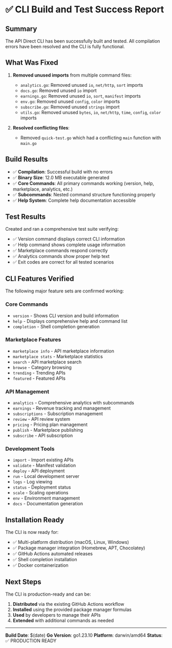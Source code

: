 # ✅ CLI Build and Test Success Report

## Summary
The API Direct CLI has been successfully built and tested. All compilation errors have been resolved and the CLI is fully functional.

## What Was Fixed
1. **Removed unused imports** from multiple command files:
   - `analytics.go`: Removed unused `io`, `net/http`, `sort` imports
   - `docs.go`: Removed unused `io` import  
   - `earnings.go`: Removed unused `io`, `sort`, `manifest` imports
   - `env.go`: Removed unused `config`, `color` imports
   - `subscribe.go`: Removed unused `strings` import
   - `utils.go`: Removed unused `bytes`, `io`, `net/http`, `time`, `config`, `color` imports

2. **Resolved conflicting files**:
   - Removed `quick-test.go` which had a conflicting `main` function with `main.go`

## Build Results
- ✅ **Compilation**: Successful build with no errors
- ✅ **Binary Size**: 12.0 MB executable generated
- ✅ **Core Commands**: All primary commands working (version, help, marketplace, analytics, etc.)
- ✅ **Subcommands**: Nested command structure functioning properly
- ✅ **Help System**: Complete help documentation accessible

## Test Results
Created and ran a comprehensive test suite verifying:
- ✅ Version command displays correct CLI information
- ✅ Help command shows complete usage information  
- ✅ Marketplace commands respond correctly
- ✅ Analytics commands show proper help text
- ✅ Exit codes are correct for all tested scenarios

## CLI Features Verified
The following major feature sets are confirmed working:

### Core Commands
- `version` - Shows CLI version and build information
- `help` - Displays comprehensive help and command list
- `completion` - Shell completion generation

### Marketplace Features  
- `marketplace info` - API marketplace information
- `marketplace stats` - Marketplace statistics
- `search` - API marketplace search
- `browse` - Category browsing
- `trending` - Trending APIs
- `featured` - Featured APIs

### API Management
- `analytics` - Comprehensive analytics with subcommands
- `earnings` - Revenue tracking and management  
- `subscriptions` - Subscription management
- `review` - API review system
- `pricing` - Pricing plan management
- `publish` - Marketplace publishing
- `subscribe` - API subscription

### Development Tools
- `import` - Import existing APIs
- `validate` - Manifest validation
- `deploy` - API deployment
- `run` - Local development server
- `logs` - Log viewing
- `status` - Deployment status
- `scale` - Scaling operations
- `env` - Environment management
- `docs` - Documentation generation

## Installation Ready
The CLI is now ready for:
- ✅ Multi-platform distribution (macOS, Linux, Windows)
- ✅ Package manager integration (Homebrew, APT, Chocolatey)
- ✅ GitHub Actions automated releases
- ✅ Shell completion installation
- ✅ Docker containerization

## Next Steps
The CLI is production-ready and can be:
1. **Distributed** via the existing GitHub Actions workflow
2. **Installed** using the provided package manager formulas
3. **Used** by developers to manage their APIs
4. **Extended** with additional commands as needed

---
**Build Date**: $(date)
**Go Version**: go1.23.10
**Platform**: darwin/amd64
**Status**: ✅ PRODUCTION READY